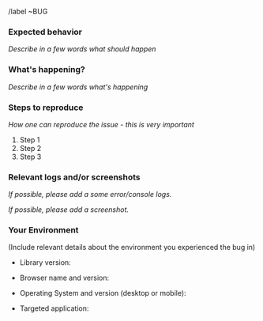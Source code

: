/label ~BUG

### Expected behavior

*Describe in a few words what should happen*

### What's happening?

*Describe in a few words what's happening*

### Steps to reproduce

*How one can reproduce the issue - this is very important*

1. Step 1
2. Step 2
3. Step 3

### Relevant logs and/or screenshots

*If possible, please add a some error/console logs.*

*If possible, please add a screenshot.*

### Your Environment

(Include relevant details about the environment you experienced the bug in)

* Library version:

* Browser name and version:

* Operating System and version (desktop or mobile):

* Targeted application:



